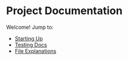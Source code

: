 # Project Documentation

Welcome! Jump to:

- [Starting Up](starting-up.md)
- [Testing Docs](testing-docs/index.md)
- [File Explanations](file-explanations/index.md)